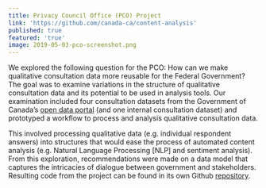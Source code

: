 ```yaml
---
title: Privacy Council Office (PCO) Project
link: 'https://github.com/canada-ca/content-analysis'
published: true
featured: 'true'
image: 2019-05-03-pco-screenshot.png
---
```

We explored the following question for the PCO: How can we make qualitative consultation data more reusable for the Federal Government? The goal was to examine variations in the structure of qualitative consultation data and its potential to be used in analysis tools. Our examination included four consultation datasets from the Government of Canada’s [open data portal](http://open.canada.ca/ "Open data portal") (and one internal consultation dataset) and prototyped a workflow to process and analysis qualitative consultation data.

This involved processing qualitative data (e.g. individual respondent answers) into structures that would ease the process of automated content analysis (e.g. Natural Language Processing [NLP] and sentiment analysis). From this exploration, recommendations were made on a data model that captures the intricacies of dialogue between government and stakeholders. Resulting code from the project can be found in its own Github [repository](https://github.com/canada-ca/content-analysis "Github repository").
